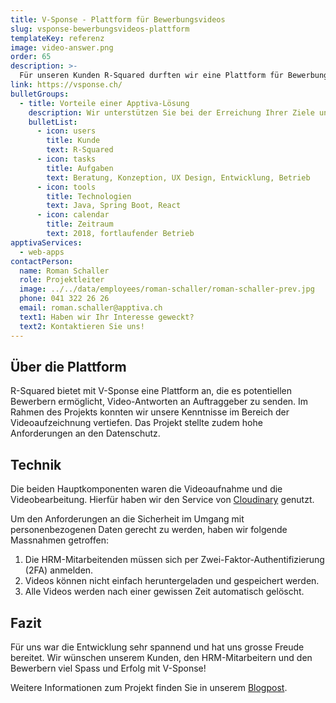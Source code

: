 ```yaml
---
title: V-Sponse - Plattform für Bewerbungsvideos
slug: vsponse-bewerbungsvideos-plattform
templateKey: referenz
image: video-answer.png
order: 65
description: >-
  Für unseren Kunden R-Squared durften wir eine Plattform für Bewerbungsvideos entwickeln. Mit dieser möchte R-Squared noch persönlichere Bewerbungsunterlagen zur Verfügung stellen.
link: https://vsponse.ch/
bulletGroups:
  - title: Vorteile einer Apptiva-Lösung
    description: Wir unterstützen Sie bei der Erreichung Ihrer Ziele und arbeiten eng und direkt mit Ihnen zusammen.
    bulletList:
      - icon: users
        title: Kunde
        text: R-Squared
      - icon: tasks
        title: Aufgaben
        text: Beratung, Konzeption, UX Design, Entwicklung, Betrieb
      - icon: tools
        title: Technologien
        text: Java, Spring Boot, React
      - icon: calendar
        title: Zeitraum
        text: 2018, fortlaufender Betrieb
apptivaServices:
  - web-apps
contactPerson:
  name: Roman Schaller
  role: Projektleiter
  image: ../../data/employees/roman-schaller/roman-schaller-prev.jpg
  phone: 041 322 26 26
  email: roman.schaller@apptiva.ch
  text1: Haben wir Ihr Interesse geweckt?
  text2: Kontaktieren Sie uns!
---
```


## Über die Plattform

R-Squared bietet mit V-Sponse eine Plattform an, die es potentiellen Bewerbern ermöglicht, Video-Antworten an Auftraggeber zu senden. Im Rahmen des Projekts konnten wir unsere Kenntnisse im Bereich der Videoaufzeichnung vertiefen. Das Projekt stellte zudem hohe Anforderungen an den Datenschutz.

## Technik

Die beiden Hauptkomponenten waren die Videoaufnahme und die Videobearbeitung. Hierfür haben wir den Service von [Cloudinary](https://cloudinary.com) genutzt.

Um den Anforderungen an die Sicherheit im Umgang mit personenbezogenen Daten gerecht zu werden, haben wir folgende Massnahmen getroffen:

1. Die HRM-Mitarbeitenden müssen sich per Zwei-Faktor-Authentifizierung (2FA) anmelden.
2. Videos können nicht einfach heruntergeladen und gespeichert werden.
3. Alle Videos werden nach einer gewissen Zeit automatisch gelöscht.

## Fazit

Für uns war die Entwicklung sehr spannend und hat uns grosse Freude bereitet. Wir wünschen unserem Kunden, den HRM-Mitarbeitern und den Bewerbern viel Spass und Erfolg mit V-Sponse!

Weitere Informationen zum Projekt finden Sie in unserem [Blogpost](/vsponse).
